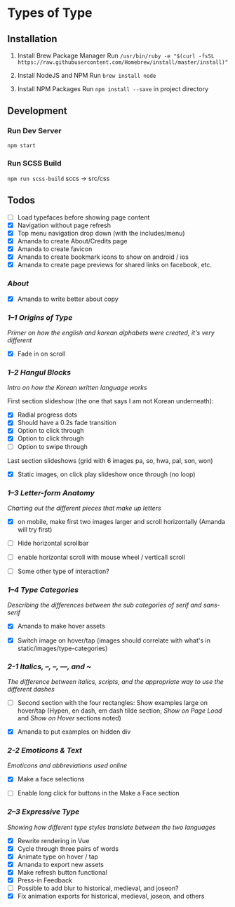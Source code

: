 # Types of Type

## Installation

1. Install Brew Package Manager
Run `/usr/bin/ruby -e "$(curl -fsSL https://raw.githubusercontent.com/Homebrew/install/master/install)"`

2. Install NodeJS and NPM
Run `brew install node`

3. Install NPM Packages
Run `npm install --save` in project directory

## Development

### Run Dev Server
`npm start`

### Run SCSS Build
`npm run scss-build`
sccs -> src/css

## Todos
- [ ] Load typefaces before showing page content
- [x] Navigation without page refresh
- [x] Top menu navigation drop down (with the includes/menu)
- [x] Amanda to create About/Credits page
- [x] Amanda to create favicon
- [x] Amanda to create bookmark icons to show on android / ios
- [x] Amanda to create page previews for shared links on facebook, etc.

### *About*
- [x] Amanda to write better about copy

### *1–1 Origins of Type*
_Primer on how the english and korean alphabets were created, it's very different_

- [x] Fade in on scroll


### *1–2 Hangul Blocks*
_Intro on how the Korean written language works_

First section slideshow (the one that says I am not Korean underneath):
- [x] Radial progress dots
- [x] Should have a 0.2s fade transition
- [x] Option to click through
- [x] Option to click through
- [ ] Option to swipe through

Last section slideshows (grid with 6 images pa, so, hwa, pal, son, won)
- [x] Static images, on click play slideshow once through (no loop)


### *1–3 Letter-form Anatomy*
_Charting out the different pieces that make up letters_

- [x] on mobile, make first two images larger and scroll horizontally (Amanda will try first)
- [ ] Hide horizontal scrollbar
- [ ] enable horizontal scroll with mouse wheel / verticall scroll
- [ ] Some other type of interaction?


### *1–4 Type Categories*
_Describing the differences between the sub categories of serif and sans-serif_

- [x] Amanda to make hover assets
- [x] Switch image on hover/tap (images should correlate with what's in static/images/type-categories)


### *2-1 Italics, –, –, —, and \~*
_The difference between italics, scripts, and the appropriate way to use the different dashes_

- [ ] Second section with the four rectangles: Show examples large on hover/tap (Hypen, en dash, em dash tilde section; *Show on Page Load* and *Show on Hover* sections noted)
- [x] Amanda to put examples on hidden div


### *2-2 Emoticons & Text*
_Emoticons and abbreviations used online_

- [x] Make a face selections
- [ ] Enable long click for buttons in the Make a Face section


### *2–3 Expressive Type*
_Showing how different type styles translate between the two languages_

- [x] Rewrite rendering in Vue
- [x] Cycle through three pairs of words
- [x] Animate type on hover / tap
- [x] Amanda to export new assets
- [x] Make refresh button functional
- [x] Press-in Feedback
- [ ] Possible to add blur to historical, medieval, and joseon?
- [x] Fix animation exports for historical, medieval, joseon, and others
